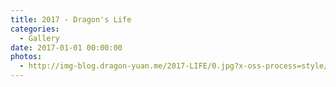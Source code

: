 ```yaml
---
title: 2017 - Dragon's Life
categories:
  - Gallery
date: 2017-01-01 00:00:00
photos:
  - http://img-blog.dragon-yuan.me/2017-LIFE/0.jpg?x-oss-process=style/webp
---
```

